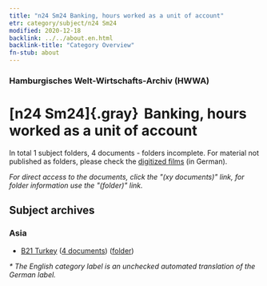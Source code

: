 ```yaml
---
title: "n24 Sm24 Banking, hours worked as a unit of account"
etr: category/subject/n24 Sm24
modified: 2020-12-18
backlink: ../../about.en.html
backlink-title: "Category Overview"
fn-stub: about
---
```


### Hamburgisches Welt-Wirtschafts-Archiv (HWWA)
# [n24 Sm24]{.gray}&#8201; Banking, hours worked as a unit of account&#160; 





In total 1 subject folders, 4 documents - folders incomplete.
For material not published as folders, please check the [digitized films](/film/h1_sh) (in German).

_For direct access to the documents, click the "(xy documents)" link, for folder information use the "(folder)" link._

## Subject archives



### Asia

- [B21 Turkey](../../../geo/about.en.html#B21) (<a href="https://dfg-viewer.de/show/?tx_dlf[id]=https://pm20.zbw.eu/mets/sh/1411xx/141111/1453xx/145392/public.mets.en.xml" target="_blank">4 documents</a>) ([folder](http://purl.org/pressemappe20/folder/sh/141111,145392))


_* The English category label is an unchecked automated translation of the German label._

